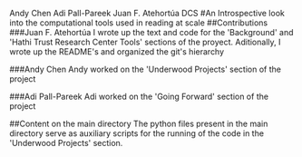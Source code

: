 Andy Chen
Adi Pall-Pareek
Juan F. Atehortúa
DCS
#An Introspective look into the computational tools used in reading at scale
##Contributions
###Juan F. Atehortúa
I wrote up the text and code for the 'Background' and 'Hathi Trust Research Center Tools' sections of the proyect. Aditionally, I wrote up the README's and organized the git's hierarchy

###Andy Chen
Andy worked on the 'Underwood Projects' section of the project

###Adi Pall-Pareek
Adi worked on the 'Going Forward' section of the project

##Content on the main directory
The python files present in the main directory serve as auxiliary scripts for the running of the code in the 'Underwood Projects' section.